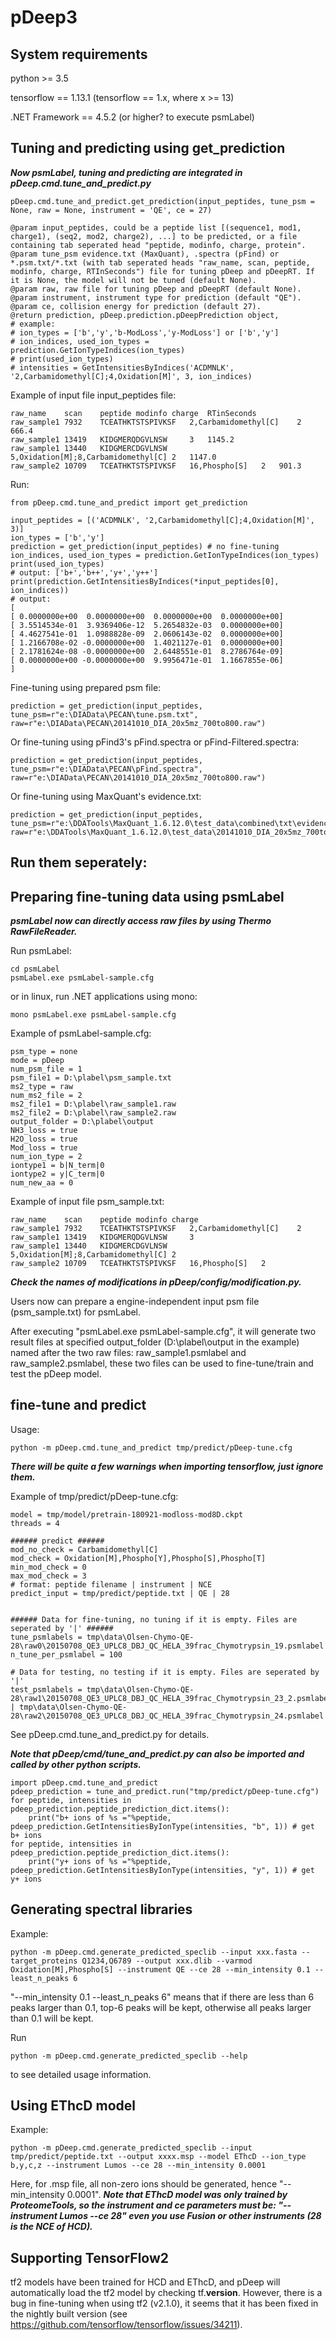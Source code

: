# pDeep3

## System requirements
python >= 3.5

tensorflow == 1.13.1 (tensorflow == 1.x, where x >= 13)

.NET Framework == 4.5.2 (or higher? to execute psmLabel)

## Tuning and predicting using get_prediction
***Now psmLabel, tuning and predicting are integrated in pDeep.cmd.tune_and_predict.py***
```
pDeep.cmd.tune_and_predict.get_prediction(input_peptides, tune_psm = None, raw = None, instrument = 'QE', ce = 27)

@param input_peptides, could be a peptide list [(sequence1, mod1, charge1), (seq2, mod2, charge2), ...] to be predicted, or a file containing tab seperated head "peptide, modinfo, charge, protein".
@param tune_psm evidence.txt (MaxQuant), .spectra (pFind) or *.psm.txt/*.txt (with tab seperated heads "raw_name, scan, peptide, modinfo, charge, RTInSeconds") file for tuning pDeep and pDeepRT. If it is None, the model will not be tuned (default None).
@param raw, raw file for tuning pDeep and pDeepRT (default None).
@param instrument, instrument type for prediction (default "QE").
@param ce, collision energy for prediction (default 27).
@return prediction, pDeep.prediction.pDeepPrediction object, 
# example: 
# ion_types = ['b','y','b-ModLoss','y-ModLoss'] or ['b','y']
# ion_indices, used_ion_types = prediction.GetIonTypeIndices(ion_types)
# print(used_ion_types)
# intensities = GetIntensitiesByIndices('ACDMNLK', '2,Carbamidomethyl[C];4,Oxidation[M]', 3, ion_indices)
```

Example of input file input_peptides file:
```
raw_name	scan	peptide	modinfo	charge	RTinSeconds
raw_sample1	7932	TCEATHKTSTSPIVKSF	2,Carbamidomethyl[C]	2	666.4
raw_sample1	13419	KIDGMERQDGVLNSW		3	1145.2
raw_sample1	13440	KIDGMERCDGVLNSW	5,Oxidation[M];8,Carbamidomethyl[C]	2	1147.0
raw_sample2	10709	TCEATHKTSTSPIVKSF	16,Phospho[S]	2	901.3
```

Run:
```
from pDeep.cmd.tune_and_predict import get_prediction

input_peptides = [('ACDMNLK', '2,Carbamidomethyl[C];4,Oxidation[M]', 3)]
ion_types = ['b','y']
prediction = get_prediction(input_peptides) # no fine-tuning
ion_indices, used_ion_types = prediction.GetIonTypeIndices(ion_types)
print(used_ion_types) 
# output: ['b+','b++','y+','y++']
print(prediction.GetIntensitiesByIndices(*input_peptides[0], ion_indices))
# output: 
[
[ 0.0000000e+00  0.0000000e+00  0.0000000e+00  0.0000000e+00]
[ 3.5514534e-01  3.9369406e-12  5.2654832e-03  0.0000000e+00]
[ 4.4627541e-01  1.0988828e-09  2.0606143e-02  0.0000000e+00]
[ 1.2166708e-02 -0.0000000e+00  1.4021127e-01  0.0000000e+00]
[ 2.1781624e-08 -0.0000000e+00  2.6448551e-01  8.2786764e-09]
[ 0.0000000e+00 -0.0000000e+00  9.9956471e-01  1.1667855e-06]
]
```

Fine-tuning using prepared psm file:
```
prediction = get_prediction(input_peptides, tune_psm=r"e:\DIAData\PECAN\tune.psm.txt", raw=r"e:\DIAData\PECAN\20141010_DIA_20x5mz_700to800.raw")
```

Or fine-tuning using pFind3's pFind.spectra or pFind-Filtered.spectra:
```
prediction = get_prediction(input_peptides, tune_psm=r"e:\DIAData\PECAN\pFind.spectra", raw=r"e:\DIAData\PECAN\20141010_DIA_20x5mz_700to800.raw")
```

Or fine-tuning using MaxQuant's evidence.txt:
```
prediction = get_prediction(input_peptides, tune_psm=r"e:\DDATools\MaxQuant_1.6.12.0\test_data\combined\txt\evidence.txt", raw=r"e:\DDATools\MaxQuant_1.6.12.0\test_data\20141010_DIA_20x5mz_700to800.raw")
```


## Run them seperately:

## Preparing fine-tuning data using psmLabel
***psmLabel now can directly access raw files by using Thermo RawFileReader.***

Run psmLabel:
```
cd psmLabel
psmLabel.exe psmLabel-sample.cfg
```
or in linux, run .NET applications using mono:
```
mono psmLabel.exe psmLabel-sample.cfg
```

Example of psmLabel-sample.cfg:
```
psm_type = none
mode = pDeep
num_psm_file = 1
psm_file1 = D:\plabel\psm_sample.txt
ms2_type = raw
num_ms2_file = 2
ms2_file1 = D:\plabel\raw_sample1.raw
ms2_file2 = D:\plabel\raw_sample2.raw
output_folder = D:\plabel\output
NH3_loss = true
H2O_loss = true
Mod_loss = true
num_ion_type = 2
iontype1 = b|N_term|0
iontype2 = y|C_term|0
num_new_aa = 0
```
Example of input file psm_sample.txt:
```
raw_name	scan	peptide	modinfo	charge
raw_sample1	7932	TCEATHKTSTSPIVKSF	2,Carbamidomethyl[C]	2
raw_sample1	13419	KIDGMERQDGVLNSW		3
raw_sample1	13440	KIDGMERCDGVLNSW	5,Oxidation[M];8,Carbamidomethyl[C]	2
raw_sample2	10709	TCEATHKTSTSPIVKSF	16,Phospho[S]	2
```
***Check the names of modifications in pDeep/config/modification.py.***

Users now can prepare a engine-independent input psm file (psm_sample.txt) for psmLabel.

After executing "psmLabel.exe psmLabel-sample.cfg", it will generate two result files at specified output_folder (D:\plabel\output in the example) named after the two raw files: raw_sample1.psmlabel and raw_sample2.psmlabel, these two files can be used to fine-tune/train and test the pDeep model.

## fine-tune and predict
Usage:
```
python -m pDeep.cmd.tune_and_predict tmp/predict/pDeep-tune.cfg
```
***There will be quite a few warnings when importing tensorflow, just ignore them.***

Example of tmp/predict/pDeep-tune.cfg:
```
model = tmp/model/pretrain-180921-modloss-mod8D.ckpt
threads = 4

###### predict ######
mod_no_check = Carbamidomethyl[C]
mod_check = Oxidation[M],Phospho[Y],Phospho[S],Phospho[T]
min_mod_check = 0
max_mod_check = 3
# format: peptide filename | instrument | NCE
predict_input = tmp/predict/peptide.txt | QE | 28


###### Data for fine-tuning, no tuning if it is empty. Files are seperated by '|' ######
tune_psmlabels = tmp\data\Olsen-Chymo-QE-28\raw0\20150708_QE3_UPLC8_DBJ_QC_HELA_39frac_Chymotrypsin_19.psmlabel
n_tune_per_psmlabel = 100

# Data for testing, no testing if it is empty. Files are seperated by '|'
test_psmlabels = tmp\data\Olsen-Chymo-QE-28\raw1\20150708_QE3_UPLC8_DBJ_QC_HELA_39frac_Chymotrypsin_23_2.psmlabel | tmp\data\Olsen-Chymo-QE-28\raw2\20150708_QE3_UPLC8_DBJ_QC_HELA_39frac_Chymotrypsin_24.psmlabel
```

See pDeep.cmd.tune_and_predict.py for details.

***Note that pDeep/cmd/tune_and_predict.py can also be imported and called by other python scripts.***
```
import pDeep.cmd.tune_and_predict
pdeep_prediction = tune_and_predict.run("tmp/predict/pDeep-tune.cfg")
for peptide, intensities in pdeep_prediction.peptide_prediction_dict.items():
    print("b+ ions of %s ="%peptide, pdeep_prediction.GetIntensitiesByIonType(intensities, "b", 1)) # get b+ ions
for peptide, intensities in pdeep_prediction.peptide_prediction_dict.items():
    print("y+ ions of %s ="%peptide, pdeep_prediction.GetIntensitiesByIonType(intensities, "y", 1)) # get y+ ions
```

## Generating spectral libraries
Example:
```
python -m pDeep.cmd.generate_predicted_speclib --input xxx.fasta --target_proteins Q1234,Q6789 --output xxx.dlib --varmod Oxidation[M],Phospho[S] --instrument QE --ce 28 --min_intensity 0.1 --least_n_peaks 6
```
"--min_intensity 0.1 --least_n_peaks 6" means that if there are less than 6 peaks larger than 0.1, top-6 peaks will be kept, otherwise all peaks larger than 0.1 will be kept.

Run
```
python -m pDeep.cmd.generate_predicted_speclib --help
```
to see detailed usage information.

## Using EThcD model
Example:
```
python -m pDeep.cmd.generate_predicted_speclib --input tmp/predict/peptide.txt --output xxxx.msp --model EThcD --ion_type b,y,c,z --instrument Lumos --ce 28 --min_intensity 0.0001
```
Here, for .msp file, all non-zero ions should be generated, hence "--min_intensity 0.0001".
***Note that EThcD model was only trained by ProteomeTools, so the instrument and ce parameters must be: "--instrument Lumos --ce 28" even you use Fusion or other instruments (28 is the NCE of HCD).***

## Supporting TensorFlow2
tf2 models have been trained for HCD and EThcD, and pDeep will automatically load the tf2 model by checking tf.__version__. However, there is a bug in fine-tuning when using tf2 (v2.1.0), it seems that it has been fixed in the nightly built version (see https://github.com/tensorflow/tensorflow/issues/34211).
